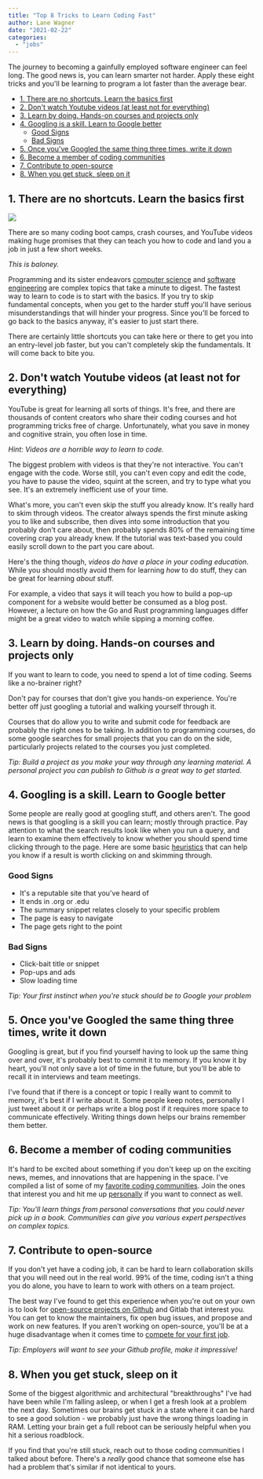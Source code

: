 ```yaml
---
title: "Top 8 Tricks to Learn Coding Fast"
author: Lane Wagner
date: "2021-02-22"
categories: 
  - "jobs"
---
```


The journey to becoming a gainfully employed software engineer can feel long. The good news is, you can learn smarter not harder. Apply these eight tricks and you'll be learning to program a lot faster than the average bear.

- [1\. There are no shortcuts. Learn the basics first](#1-there-are-no-shortcuts-learn-the-basics-first)
- [2\. Don't watch Youtube videos (at least not for everything)](#2-dont-watch-youtube-videos-at-least-not-for-everything)
- [3\. Learn by doing. Hands-on courses and projects only](#3-learn-by-doing-hands-on-courses-and-projects-only)
- [4\. Googling is a skill. Learn to Google better](#4-googling-is-a-skill-learn-to-google-better)
  - [Good Signs](#good-signs)
  - [Bad Signs](#bad-signs)
- [5\. Once you've Googled the same thing three times, write it down](#5-once-youve-googled-the-same-thing-three-times-write-it-down)
- [6\. Become a member of coding communities](#6-become-a-member-of-coding-communities)
- [7\. Contribute to open-source](#7-contribute-to-open-source)
- [8\. When you get stuck, sleep on it](#8-when-you-get-stuck-sleep-on-it)

## 1\. There are no shortcuts. Learn the basics first

![](/img/shortcut-maze-300x183.jpg)

There are so many coding boot camps, crash courses, and YouTube videos making huge promises that they can teach you how to code and land you a job in just a few short weeks.

_This is baloney._

Programming and its sister endeavors [computer science](https://qvault.io/2020/11/18/comprehensive-guide-to-learn-computer-science-online/) and [software engineering](https://qvault.io/2020/12/17/computer-science-vs-software-engineering/) are complex topics that take a minute to digest. The fastest way to learn to code is to start with the basics. If you try to skip fundamental concepts, when you get to the harder stuff you'll have serious misunderstandings that will hinder your progress. Since you'll be forced to go back to the basics anyway, it's easier to just start there.

There are certainly little shortcuts you can take here or there to get you into an entry-level job faster, but you can't completely skip the fundamentals. It will come back to bite you.

## 2\. Don't watch Youtube videos (at least not for everything)

YouTube is great for learning all sorts of things. It's free, and there are thousands of content creators who share their coding courses and hot programming tricks free of charge. Unfortunately, what you save in money and cognitive strain, you often lose in time.

_Hint: Videos are a horrible way to learn to code._

The biggest problem with videos is that they're not interactive. You can't engage with the code. Worse still, you can't even copy and edit the code, you have to pause the video, squint at the screen, and try to type what you see. It's an extremely inefficient use of your time.

What's more, you can't even skip the stuff you already know. It's really hard to skim through videos. The creator always spends the first minute asking you to like and subscribe, then dives into some introduction that you probably don't care about, then probably spends 80% of the remaining time covering crap you already knew. If the tutorial was text-based you could easily scroll down to the part you care about.

Here's the thing though, _videos do have a place in your coding education_. While you should mostly avoid them for learning _how_ to do stuff, they can be great for learning _about_ stuff.

For example, a video that says it will teach you how to build a pop-up component for a website would better be consumed as a blog post. However, a lecture on how the Go and Rust programming languages differ might be a great video to watch while sipping a morning coffee.

## 3\. Learn by doing. Hands-on courses and projects only

If you want to learn to code, you need to spend a lot of time coding. Seems like a no-brainer right?

Don't pay for courses that don't give you hands-on experience. You're better off just googling a tutorial and walking yourself through it.

Courses that do allow you to write and submit code for feedback are probably the right ones to be taking. In addition to programming courses, do some google searches for small projects that you can do on the side, particularly projects related to the courses you just completed.

_Tip: Build a project as you make your way through any learning material. A personal project you can publish to Github is a great way to get started._

## 4\. Googling is a skill. Learn to Google better

Some people are really good at googling stuff, and others aren't. The good news is that googling is a skill you can learn; mostly through practice. Pay attention to what the search results look like when you run a query, and learn to examine them effectively to know whether you should spend time clicking through to the page. Here are some basic [heuristics](https://qvault.io/2020/11/30/examples-of-heuristics-in-computer-science/) that can help you know if a result is worth clicking on and skimming through.

### Good Signs

- It's a reputable site that you've heard of
- It ends in .org or .edu
- The summary snippet relates closely to your specific problem
- The page is easy to navigate
- The page gets right to the point

### Bad Signs

- Click-bait title or snippet
- Pop-ups and ads
- Slow loading time

_Tip: Your first instinct when you're stuck should be to Google your problem_

## 5\. Once you've Googled the same thing three times, write it down

Googling is great, but if you find yourself having to look up the same thing over and over, it's probably best to commit it to memory. If you know it by heart, you'll not only save a lot of time in the future, but you'll be able to recall it in interviews and team meetings.

I've found that if there is a concept or topic I really want to commit to memory, it's best if I write about it. Some people keep notes, personally I just tweet about it or perhaps write a blog post if it requires more space to communicate effectively. Writing things down helps our brains remember them better.

## 6\. Become a member of coding communities

It's hard to be excited about something if you don't keep up on the exciting news, memes, and innovations that are happening in the space. I've compiled a list of some of my [favorite coding communities](https://qvault.io/2020/11/12/top-12-best-communities-for-learning-to-code/). Join the ones that interest you and hit me up [personally](https://twitter.com/wagslane) if you want to connect as well.

_Tip: You'll learn things from personal conversations that you could never pick up in a book. Communities can give you various expert perspectives on complex topics._

## 7\. Contribute to open-source

If you don't yet have a coding job, it can be hard to learn collaboration skills that you will need out in the real world. 99% of the time, coding isn't a thing you do alone, you have to learn to work with others on a team project.

The best way I've found to get this experience when you're out on your own is to look for [open-source projects on Github](https://qvault.io/open-source/contributing-to-open-source/) and Gitlab that interest you. You can get to know the maintainers, fix open bug issues, and propose and work on new features. If you aren't working on open-source, you'll be at a huge disadvantage when it comes time to [compete for your first job](https://qvault.io/jobs/getting-a-job-after-coding-bootcamp-is-hard/).

_Tip: Employers will want to see your Github profile, make it impressive!_

## 8\. When you get stuck, sleep on it

Some of the biggest algorithmic and architectural "breakthroughs" I've had have been while I'm falling asleep, or when I get a fresh look at a problem the next day. Sometimes our brains get stuck in a state where it can be hard to see a good solution - we probably just have the wrong things loading in RAM. Letting your brain get a full reboot can be seriously helpful when you hit a serious roadblock.

If you find that you're still stuck, reach out to those coding communities I talked about before. There's a _really_ good chance that someone else has had a problem that's similar if not identical to yours.
